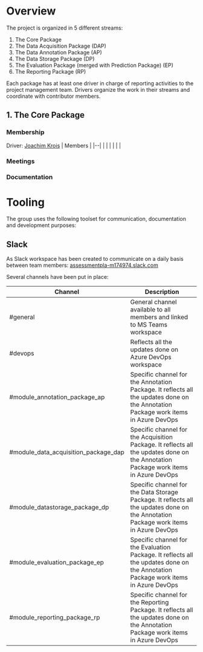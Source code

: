 # Overview
The project is organized in 5 different streams:
1. The Core Package
1. The Data Acquisition Package (DAP)
1. The Data Annotation Package (AP)
1. The Data Storage Package (DP)
1. The Evaluation Package (merged with Prediction Package) (EP)
1. The Reporting Package (RP)

Each package has at least one driver in charge of reporting activities to the project management team. Drivers organize the work in their streams and coordinate with contributor members.

## 1. The Core Package
### Membership
Driver: [Joachim Krois](mailto:Joachim.krois@charite.de)
| Members |
|--|
|  | 
|  | 
|  | 

### Meetings
### Documentation

# Tooling
The group uses the following toolset for communication, documentation and development purposes:

## Slack
As Slack workspace has been created to communicate on a daily basis between team members: [assessmentpla-m174974.slack.com](assessmentpla-m174974.slack.com)

Several channels have been put in place:

| Channel | Description |
|--|--|
| #general | General channel available to all members and linked to MS Teams workspace |
| #devops | Reflects all the updates done on Azure DevOps workspace |
| #module_annotation_package_ap | Specific channel for the Annotation Package. It reflects all the updates done on the Annotation Package work items in Azure DevOps |
| #module_data_acquisition_package_dap | Specific channel for the Acquisition Package. It reflects all the updates done on the Annotation Package work items in Azure DevOps |
| #module_datastorage_package_dp | Specific channel for the Data Storage Package. It reflects all the updates done on the Annotation Package work items in Azure DevOps |
| #module_evaluation_package_ep | Specific channel for the Evaluation Package. It reflects all the updates done on the Annotation Package work items in Azure DevOps |
| #module_reporting_package_rp | Specific channel for the Reporting Package. It reflects all the updates done on the Annotation Package work items in Azure DevOps |



